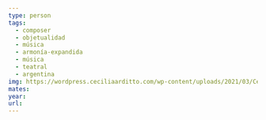 ```yaml
---
type: person
tags:
  - composer
  - objetualidad
  - música
  - armonía-expandida
  - música
  - teatral
  - argentina
img: https://wordpress.ceciliaarditto.com/wp-content/uploads/2021/03/Cecilia-Arditto-Photo-by-Daniel-Nicolas-photographer-name-required-HIGH.jpg
mates: 
year: 
url:
---
```

